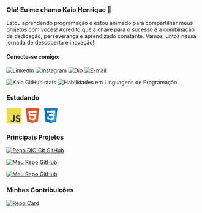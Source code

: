 ### Olá! Eu me chamo Kaio Henrique 👋

Estou aprendendo programação e estou animado para compartilhar meus projetos com vocês! Acredito que a chave para o sucesso é a combinação de dedicação, perseverança e aprendizado constante. Vamos juntos nessa jornada de descoberta e inovação!

#### Conecte-se comigo:

[![LinkedIn](https://img.shields.io/badge/LinkedIn-0077B5?style=for-the-badge&logo=linkedin&logoColor=white)](https://www.linkedin.com/in/kaio-le%C3%A3o-4599b0283/)
[![Instagram](https://img.shields.io/badge/Instagram-E4405F?style=for-the-badge&logo=instagram&logoColor=white)](https://www.instagram.com/kaiohenriqe4/)
[![Dio](https://img.shields.io/badge/Meu_Perfil_Na_dio-E440B4?style=for-the-badge&logo=Dio&logoColor=white)](https://web.dio.me/users/kaiohenriqe1?tab=achievements)
[![E-mail](https://img.shields.io/badge/Gmail-D14836?style=for-the-badge&logo=gmail&logoColor=white)](mailto:kaiohenriqe1@gmail.com)

![Kaio GitHub stats](https://github-readme-stats.vercel.app/api?username=KaioHenrique&show_icons=true&theme=dracula)
![Habilidades em Linguagens de Programação](https://github-readme-stats.vercel.app/api/top-langs/?username=KaioHenriqe1&layout=compact&theme=radical)


### Estudando

<div style="display: inline_block">
 <img src="https://github.com/devicons/devicon/blob/master/icons/javascript/javascript-original.svg" title="JavaScript" alt="JavaScript" width="40" height="40"/>&nbsp;
 <img src="https://github.com/devicons/devicon/blob/master/icons/html5/html5-original.svg" title="HTML5" alt="HTML" width="40" height="40"/>&nbsp;
 <img src="https://github.com/devicons/devicon/blob/master/icons/css3/css3-original.svg" title="CSS" alt="CSS" width="40" height="40"/>
</div>

### Principais Projetos

[![Repo DIO Git GitHub](https://github-readme-stats.vercel.app/api/pin/?username=elidianaandrade&repo=dio-lab-open-source&bg_color=000&border_color=30A3DC&show_icons=true&icon_color=30A3DC&title_color=E94D5F&text_color=FFF)](https://github.com/elidianaandrade/dio-lab-open-source)

[![Meu Repo GitHub](https://github-readme-stats.vercel.app/api/pin/?username=KaioHenriqe1&repo=meu-projeto-html&bg_color=000&border_color=30A3DC&show_icons=true&icon_color=30A3DC&title_color=E94D5F&text_color=FFF)](https://github.com/KaioHenriqe1/meu-projeto-html)

[![Meu Repo GitHub](https://github-readme-stats.vercel.app/api/pin/?username=KaioHenriqe1&repo=meu-projeto-html&bg_color=000&border_color=30A3DC&show_icons=true&icon_color=30A3DC&title_color=E94D5F&text_color=FFF)](https://github.com/KaioHenriqe1/GeradorDeSenha.git)

### Minhas Contribuições

[![Repo Card](https://github-readme-stats.vercel.app/api/pin/?username=1asm1n&repo=dio-lab-open-source&bg_color=000&border_color=30A3DC&show_icons=true&icon_color=30A3DC&title_color=E94D5F&text_color=FFF)](https://github.com/1asm1n/dio-lab-open-source)
